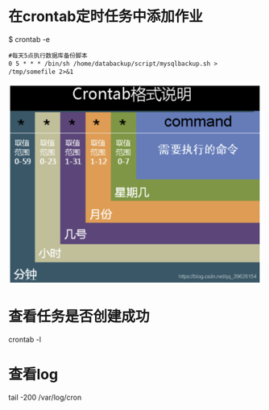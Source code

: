 # 在crontab定时任务中添加作业

$ crontab -e

```
#每天5点执行数据库备份脚本
0 5 * * * /bin/sh /home/databackup/script/mysqlbackup.sh > /tmp/somefile 2>&1
```
![](img\2021-04-22-19-18-05.png)


# 查看任务是否创建成功

crontab -l

# 查看log

tail -200 /var/log/cron

